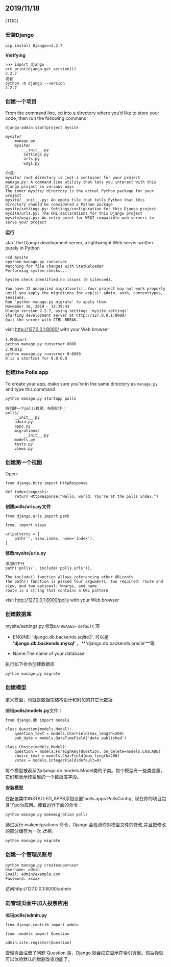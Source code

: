 ## 2019/11/18

[TOC]

### 安装Django

```
pip install Django==2.2.7
```

**Verifying**

```
>>> import django
>>> print(django.get_version())
2.2.7
或者
python -m django --version
2.2.7
```

### 创建一个项目

From the command line, cd into a directory where you’d like to store your code, then run the following command

```
django-admin startproject mysite
```

```
mysite/
    manage.py
    mysite/
        __init__.py
        settings.py
        urls.py
        wsgi.py

介绍：
mysite/ root directory is just a container for your project
manage.py: A command-line utility that lets you interact with this Django project in various ways
The inner mysite/ directory is the actual Python package for your project
mysite/__init__.py: An empty file that tells Python that this directory should be considered a Python package
mysite/settings.py: Settings/configuration for this Django project
mysite/urls.py: The URL declarations for this Django project
mysite/wsgi.py: An entry-point for WSGI-compatible web servers to serve your project
```

**运行**

start the Django development server, a lightweight Web server written purely in Python

```
>cd mysite
>python manage.py runserver
Watching for file changes with StatReloader
Performing system checks...

System check identified no issues (0 silenced).

You have 17 unapplied migration(s). Your project may not work properly until you apply the migrations for app(s): admin, auth, contenttypes, sessions.
Run 'python manage.py migrate' to apply them.
November 18, 2019 - 13:39:43
Django version 2.2.7, using settings 'mysite.settings'
Starting development server at http://127.0.0.1:8000/
Quit the server with CTRL-BREAK.
```

visit http://127.0.0.1:8000/ with your Web browser

```
1.修改port
python manage.py runserver 8080
2.修改ip
python manage.py runserver 0:8080
0 is a shortcut for 0.0.0.0
```

### 创建the Polls app

To create your app, make sure you’re in the same directory as `manage.py` and type this command

```
python manage.py startapp polls
```

```
将创建一个polls目录，布局如下：
polls/
    __init__.py
    admin.py
    apps.py
    migrations/
        __init__.py
    models.py
    tests.py
    views.py
```

### 创建第一个视图

Open:

```
from django.http import HttpResponse

def index(request):
    return HttpResponse("Hello, world. You're at the polls index.")

```

**创建polls/urls.py文件**

```
from django.urls import path

from. import views

urlpatterns = [
    path('', view.index, name='index'),
]
```

**修改mysite/urls.py**

```
添加如下行
path('polls/', include('polls.urls')),

The include() function allows referencing other URLconfs
The path() function is passed four arguments, two required: route and view, and two optional: kwargs, and name
route is a string that contains a URL pattern
```

visit http://127.0.0.1:8000/polls with your Web browser

### 创建数据库

mysite/settings.py 修改`DATABASES`- `default` 项

* ENGINE: 'django.db.backends.sqlite3',  可以是 **'django.db.backends.mysql'** ，**'django.db.backends.oracle'**等

* Name:The name of your database

执行如下命令创建数据库

```
python manage.py migrate
```

### 创建模型

定义模型，也就是数据库结构设计和附加的其它元数据

编辑**polls/models.py**文件：

```
from django.db import models

class Question(models.Model):
    question_text = models.CharField(max_length=200)
    pub_date = models.DateTimeField('date published')

class Choice(models.Model):
    question = models.ForeignKey(Question, on_delete=models.CASCADE)
    choice_text = models.CharField(max_length=200)
    votes = models.IntegerField(default=0)
```

每个模型被表示为django.db.models.Model类的子类。每个模型有一些类变量，它们都表示模型里的一个数据库字段。

**安装模型**

在配置类中INSTALLED_APPS添加设置'polls.apps.PollsConfig', 现在你的项目包含了polls应用。接着运行下面的命令：

```
python manage.py makemigration polls
```

通过运行 makemigrations 命令，Django 会检测你对模型文件的修改,并且把修改的部分储存为一次 *迁移*。

```
python manage.py migrate
```

### 创建一个管理员账号

```
python manage.py createsuperuser
Username: admin
Email: admin@example.com
Password: xxxxx
```

访问http://127.0.0.1:8000/admin

### 向管理页面中加入投票应用

编辑**polls/admin.py**

```
from django.contrib import admin

from .models import Question

admin.site.register(Question)
```

管理页面注册了问题 Question 类，Django 就会把它显示在索引页里。然后你就可以体验默认的增删改查功能了。